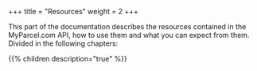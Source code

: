 +++
title = "Resources"
weight = 2
+++

This part of the documentation describes the resources contained in the MyParcel.com API, how to use them and what you can expect from them. Divided in the following chapters:

{{% children description="true" %}}
